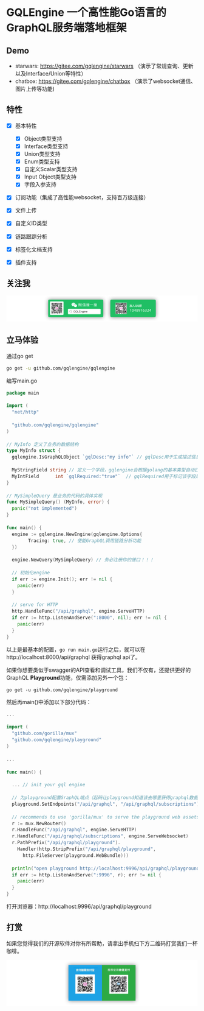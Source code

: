 # GQLEngine 一个高性能Go语言的GraphQL服务端落地框架



## Demo



* starwars: https://gitee.com/gqlengine/starwars （演示了常规查询、更新以及Interface/Union等特性）
* chatbox: https://gitee.com/gqlengine/chatbox （演示了websocket通信、图片上传等功能)



## 特性

- [x] 基本特性
  - [x] Object类型支持
  - [x] Interface类型支持
  - [x] Union类型支持
  - [x] Enum类型支持
  - [x] 自定义Scalar类型支持
  - [x] Input Object类型支持
  - [x] 字段入参支持
- [x] 订阅功能（集成了高性能websocket，支持百万级连接）
- [x] 文件上传
- [x] 自定义ID类型
- [x] 链路跟踪分析
- [x] 标签化文档支持
- [x] 插件支持



## 关注我

![image-20200211135929078](assets/image-20200211135929078.png)




## 立马体验



通过go get

```bash
go get -u github.com/gqlengine/gqlengine
```



编写main.go



```go
package main

import (
  "net/http"

  "github.com/gqlengine/gqlengine"
)

// MyInfo 定义了业务的数据结构
type MyInfo struct {
  gqlengine.IsGraphQLObject `gqlDesc:"my info"` // gqlDesc用于生成描述信息
  
  MyStringField string // 定义一个字段，gqlengine会根据golang的基本类型自动匹配到graphql类型 
  MyIntField 	  int `gqlRequired:"true"`  // gqlRequired用于标记该字段是必备非空字段
}

// MySimpleQuery 是业务的代码的具体实现
func MySimpleQuery() (MyInfo, error) {
  panic("not implemented")
}

func main() {
  engine := gqlengine.NewEngine(gqlengine.Options{
	    Tracing: true, // 使能GraphQL调用链路分析功能
  })
  
  engine.NewQuery(MySimpleQuery) // 务必注册你的接口！！！
  
  // 初始化engine
  if err := engine.Init(); err != nil {
    panic(err)
  }
  
  // serve for HTTP
  http.HandleFunc("/api/graphql", engine.ServeHTTP)
  if err := http.ListenAndServe(":8000", nil); err != nil {
    panic(err)
  }
}
```



以上是最基本的配置，`go run main.go`运行之后，就可以在http://localhost:8000/api/graphql 获得graphql api了。



如果你想要类似于swagger的API查看和调试工具，我们不仅有，还提供更好的GraphQL **Playground**功能，仅需添加另外一个包：



```
go get -u github.com/gqlengine/playground
```



然后再main()中添加以下部分代码：

```go
...

import (
  "github.com/gorilla/mux"
  "github.com/gqlengine/playground"
)

...

func main() {
  
  ... // init your gql engine
  
  // 为playground配置GraphQL端点（起码让playground知道该去哪里获得graphql数据吧;)）
  playground.SetEndpoints("/api/graphql", "/api/graphql/subscriptions")
  
  // recommends to use 'gorilla/mux' to serve the playground web assets
  r := mux.NewRouter()
  r.HandleFunc("/api/graphql", engine.ServeHTTP)
  r.HandleFunc("/api/graphql/subscriptions", engine.ServeWebsocket)
  r.PathPrefix("/api/graphql/playground").
    Handler(http.StripPrefix("/api/graphql/playground",
      http.FileServer(playground.WebBundle)))

  println("open playground http://localhost:9996/api/graphql/playground/")
  if err := http.ListenAndServe(":9996", r); err != nil {
    panic(err)
  }
}

```

打开浏览器：http://localhost:9996/api/graphql/playground



## 打赏

如果您觉得我们的开源软件对你有所帮助，请拿出手机扫下方二维码打赏我们一杯咖啡。

![image-20200211142656556](assets/image-20200211142656556.png)


